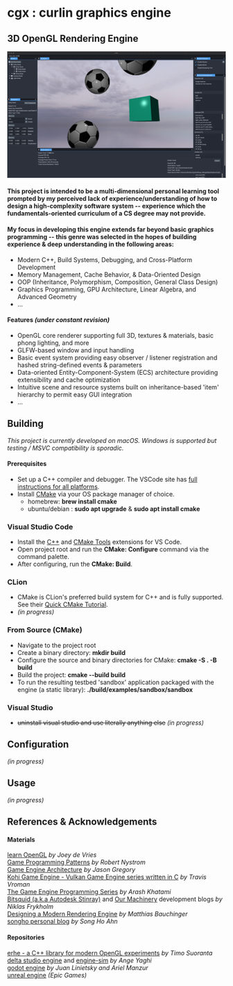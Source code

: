 # cgx : curlin graphics engine
## 3D OpenGL Rendering Engine
![Demo_030124](./data/041524_demo.png)
 
#### This project is intended to be a multi-dimensional personal learning tool prompted by my perceived lack of experience/understanding of how to design a high-complexity software system -- experience which the fundamentals-oriented curriculum of a CS degree may not provide. 
#### My focus in developing this engine extends far beyond basic graphics programming -- this genre was selected in the hopes of building experience & deep understanding in the following areas:
* Modern C++, Build Systems, Debugging, and Cross-Platform Development
* Memory Management, Cache Behavior, & Data-Oriented Design
* OOP (Inheritance, Polymorphism, Composition, General Class Design)
* Graphics Programming, GPU Architecture, Linear Algebra, and Advanced Geometry
* ...

#### Features _(under constant revision)_

* OpenGL core renderer supporting full 3D, textures & materials, basic phong lighting, and more
* GLFW-based window and input handling 
* Basic event system providing easy observer / listener registration and hashed string-defined events & parameters
* Data-oriented Entity-Component-System (ECS) architecture providing extensibility and cache optimization  
* Intuitive scene and resource systems built on inheritance-based 'item' hierarchy to permit easy GUI integration
* ...

## Building
_This project is currently developed on macOS. Windows is supported but testing / MSVC compatibility is sporadic._

#### Prerequisites
- Set up a C++ compiler and debugger. The VSCode site has [full instructions for all platforms](https://code.visualstudio.com/docs/languages/cpp).
- Install [CMake](cmake.org) via your OS package manager of choice.
  - homebrew:  **brew install cmake**
  - ubuntu/debian : **sudo apt upgrade** & **sudo apt install cmake** 


### Visual Studio Code
- Install the [C++](https://marketplace.visualstudio.com/items?itemName=ms-vscode.cpptools) and [CMake Tools](https://marketplace.visualstudio.com/items?itemName=ms-vscode.cmake-tools) extensions for VS Code.<br>
- Open project root and run the **CMake: Configure** command via the command palette.
- After configuring, run the **CMake: Build**.

### CLion
- CMake is CLion's preferred build system for C++ and is fully supported. See their [Quick CMake Tutorial](https://www.jetbrains.com/help/clion/quick-cmake-tutorial.html).<br> 
- _(in progress)_

### From Source (CMake)
- Navigate to the project root
- Create a binary directory:  **mkdir build**
- Configure the source and binary directories for CMake: **cmake -S . -B build**
- Build the project: **cmake --build build**
- To run the resulting testbed 'sandbox' application packaged with the engine (a static library): **./build/examples/sandbox/sandbox** 
 
### Visual Studio
- ~~uninstall visual studio and use literally anything else~~ _(in progress)_

##  Configuration
_(in progress)_

## Usage
_(in progress)_

## References & Acknowledgements
#### Materials
[learn OpenGL](https://learnopengl.com) _by Joey de Vries_<br>
[Game Programming Patterns](https://www.google.com/url?sa=t&source=web&rct=j&opi=89978449&url=https://gameprogrammingpatterns.com/&ved=2ahUKEwjc5YCqlsiFAxWO4MkDHWU8AAMQFnoECBAQAQ&usg=AOvVaw0uvj7LgRpJvpRmdORsF0TK) _by Robert Nystrom_<br>
[Game Engine Architecture](https://www.gameenginebook.com) _by Jason Gregory_<br>
[Kohi Game Engine - Vulkan Game Engine series written in C](https://www.youtube.com/playlist?list=PLv8Ddw9K0JPg1BEO-RS-0MYs423cvLVtj) _by Travis Vroman_<br>
[The Game Engine Programming Series](https://www.youtube.com/@GameEngineSeries/playlists) _by Arash Khatami_<br>
[Bitsquid (a.k.a Autodesk Stinray)](http://bitsquid.blogspot.com) and [Our Machinery](https://ruby0x1.github.io/machinery_blog_archive/) development blogs _by Niklas Frykholm_<br>
[Designing a Modern Rendering Engine](https://www.cg.tuwien.ac.at/research/publications/2007/bauchinger-2007-mre/bauchinger-2007-mre-Thesis.pdf) _by Matthias Bauchinger_<br>
[songho personal blog](http://www.songho.ca/index.html) _by Song Ho Ahn_

#### Repositories

[erhe - a C++ library for modern OpenGL experiments](https://github.com/tksuoran/erhe) _by Timo Suoranta_<br>
[delta studio engine](https://github.com/ange-yaghi/delta-studio) and [engine-sim](https://github.com/ange-yaghi/engine-sim) _by Ange Yaghi_<br>
[godot engine](https://github.com/godotengine/godot) _by Juan Linietsky and Ariel Manzur_<br>
[unreal engine](https://github.com/EpicGames) _(Epic Games)_<br>



